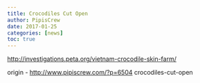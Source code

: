 ```yaml
---
title: Crocodiles Cut Open
author: PipisCrew
date: 2017-01-25
categories: [news]
toc: true
---
```


http://investigations.peta.org/vietnam-crocodile-skin-farm/

origin - http://www.pipiscrew.com/?p=6504 crocodiles-cut-open